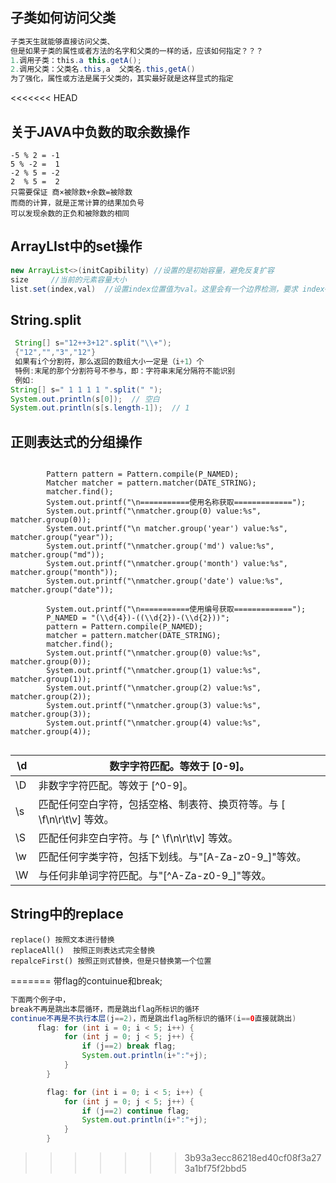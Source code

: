 ## 子类如何访问父类

```java
子类天生就能够直接访问父类、
但是如果子类的属性或者方法的名字和父类的一样的话，应该如何指定？？？
1.调用子类：this.a this.getA();
2.调用父类：父类名.this,a  父类名.this,getA() 
为了强化，属性或方法是属于父类的，其实最好就是这样显式的指定

```

<<<<<<< HEAD
## 关于JAVA中负数的取余数操作

```
-5 % 2 = -1
5 % -2 =  1
-2 % 5 = -2
2  % 5 =  2
只需要保证 商×被除数+余数=被除数
而商的计算，就是正常计算的结果加负号
可以发现余数的正负和被除数的相同
```

## ArrayLIst中的set操作

```java
new ArrayList<>(initCapibility) //设置的是初始容量，避免反复扩容
size     //当前的元素容量大小
list.set(index,val)  //设置index位置值为val。这里会有一个边界检测，要求 index<size.而不是针对于Capability进行检测
```

## String.split

```Java
 String[] s="12++3+12".split("\\+");
 {"12","","3","12"}
 如果有i个分割符，那么返回的数组大小一定是（i+1）个
 特例:末尾的那个分割符号不参与，即：字符串末尾分隔符不能识别
 例如:
String[] s=" 1 1 1 1 ".split(" ");
System.out.println(s[0]);  // 空白
System.out.println(s[s.length-1]);  // 1
```

## 正则表达式的分组操作

```

 		Pattern pattern = Pattern.compile(P_NAMED);
        Matcher matcher = pattern.matcher(DATE_STRING);
        matcher.find();
        System.out.printf("\n===========使用名称获取=============");
        System.out.printf("\nmatcher.group(0) value:%s", matcher.group(0));
        System.out.printf("\n matcher.group('year') value:%s", matcher.group("year"));
        System.out.printf("\nmatcher.group('md') value:%s", matcher.group("md"));
        System.out.printf("\nmatcher.group('month') value:%s", matcher.group("month"));
        System.out.printf("\nmatcher.group('date') value:%s", matcher.group("date"));

        System.out.printf("\n===========使用编号获取=============");
        P_NAMED = "(\\d{4})-((\\d{2})-(\\d{2}))";
        pattern = Pattern.compile(P_NAMED);
        matcher = pattern.matcher(DATE_STRING);
        matcher.find();
        System.out.printf("\nmatcher.group(0) value:%s", matcher.group(0));
        System.out.printf("\nmatcher.group(1) value:%s", matcher.group(1));
        System.out.printf("\nmatcher.group(2) value:%s", matcher.group(2));
        System.out.printf("\nmatcher.group(3) value:%s", matcher.group(3));
        System.out.printf("\nmatcher.group(4) value:%s", matcher.group(4));


```

| \d   | 数字字符匹配。等效于 [0-9]。                                 |
| ---- | ------------------------------------------------------------ |
| \D   | 非数字字符匹配。等效于 \[^0-9]。                             |
| \s   | 匹配任何空白字符，包括空格、制表符、换页符等。与 [ \f\n\r\t\v] 等效。 |
| \S   | 匹配任何非空白字符。与 \[^ \f\n\r\t\v] 等效。                |
| \w   | 匹配任何字类字符，包括下划线。与"[A-Za-z0-9_]"等效。         |
| \W   | 与任何非单词字符匹配。与"[^A-Za-z0-9_]"等效。                |

## String中的replace

```
replace() 按照文本进行替换
replaceAll()  按照正则表达式完全替换
repalceFirst() 按照正则式替换，但是只替换第一个位置
```
=======
带flag的contuinue和break;
```java
下面两个例子中，
break不再是跳出本层循环，而是跳出flag所标识的循环
continue不再是不执行本层(j==2)，而是跳出flag所标识的循环(i==0直接就跳出)
      flag: for (int i = 0; i < 5; i++) {
            for (int j = 0; j < 5; j++) {
                if (j==2) break flag;
                System.out.println(i+":"+j);
            }
        }

        flag: for (int i = 0; i < 5; i++) {
            for (int j = 0; j < 5; j++) {
                if (j==2) continue flag;
                System.out.println(i+":"+j);
            }
        }
```

>>>>>>> 3b93a3ecc86218ed40cf08f3a273a1bf75f2bbd5

